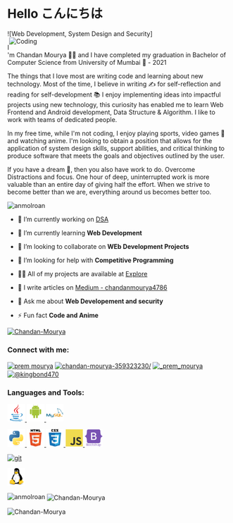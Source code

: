 <h1 align="left">Hello こんにちは</h1>

![Web Development, System Design and Security]
<img align="right" alt="Coding" width="500"     margin-radius="20" src="https://r7q6w9z6.rocketcdn.me/career/wp-content/uploads/2021/06/2-46.gif">

I'm Chandan Mourya 👨‍🎓 and I have completed my graduation in Bachelor of Computer Science from University of Mumbai 🏫 - 2021 

The things that I love most are writing code and learning about new technology. Most of the time, I believe in writing ✍️ for self-reflection and reading for self-development 📚 
I enjoy implementing ideas into impactful projects using new technology, this curiosity has enabled me to learn Web Frontend and Android development, Data Structure & Algorithm. I like to work with teams of dedicated people. 

In my free time, while I'm not coding, I enjoy playing sports, video games 👾 and watching anime.
I'm looking to obtain a position that allows for the application of system design skills, support abilities, and critical thinking to produce software that meets the goals and objectives outlined by the user.

If you have a dream 🎯, then you also have work to do.
Overcome Distractions and focus. One hour of deep, uninterrupted work is more valuable than an entire day of giving half the effort.
When we strive to become better than we are, everything around us becomes better too.


<!-- <p align="left"> <img src="https://media-exp1.licdn.com/dms/image/C4D1BAQHgVbml3WKvPA/company-background_10000/0/1577378330448?e=2147483647&v=beta&t=z99B1_ZSdGOr4Be6g5cYsQ8KiHrGVH58744Iq76Kq0k" alt="Chandan-Mourya" /> </p> -->

<p align="left"> <img src="https://komarev.com/ghpvc/?username=Chandan-Mourya&label=Profile%20views&color=0e75b6&style=flat" alt="anmolroan" /> </p>

- 🔭 I’m currently working on [DSA](https://leetcode.com/chandanmourya4786/)

- 🌱 I’m currently learning **Web Development**

- 👯 I’m looking to collaborate on **WEb Development Projects**

- 🤝 I’m looking for help with **Competitive Programming**

- 👨‍💻 All of my projects are available at [Explore](hhttps://app.netlify.com/teams/chandan-mourya/sites)

- 📝 I  write articles on [Medium - chandanmourya4786](https://medium.com/@chandanmourya4786)

- 💬 Ask me about **Web Developement and security**

- ⚡ Fun fact **Code and Anime**

<p align="left"> <a href="https://github.com/ryo-ma/github-profile-trophy"><img src="https://github-profile-trophy.vercel.app/?username=Chandan-Mourya&no-frame=true&margin-w=35&theme=buddhism" alt="Chandan-Mourya" /></a> </p>



<h3 align="left">Connect with me:</h3>
<p align="left">

<a href="https://twitter.com/anmolcoder" target="blank"><img align="center" src="https://cdn.jsdelivr.net/npm/simple-icons@3.0.1/icons/twitter.svg" alt="prem mourya" height="30" width="40" /></a>
<a href="https://www.linkedin.com/in/chandan-mourya-359323230/" target="blank"><img align="center" src="https://cdn.jsdelivr.net/npm/simple-icons@3.0.1/icons/linkedin.svg" alt="chandan-mourya-359323230/" height="30" width="40" /></a>
<a href="https://www.instagram.com/_prem_mourya/" target="blank"><img align="center" src="https://cdn.jsdelivr.net/npm/simple-icons@3.0.1/icons/instagram.svg" alt="_prem_mourya" height="30" width="40" /></a>
<a href="https://medium.com/@chandanmourya4786" target="blank"><img align="center" src="https://cdn.jsdelivr.net/npm/simple-icons@3.0.1/icons/medium.svg" alt="@kingbond470" height="30" width="40" /></a>
</p>

<h3 align="left">Languages and Tools:</h3>
<p align="left"> 
<a href="https://www.java.com" target="_blank"> <img src="https://raw.githubusercontent.com/devicons/devicon/master/icons/java/java-original.svg" alt="java" width="40" height="40"/> </a>
<!-- <img src="https://cdn.worldvectorlogo.com/logos/kotlin-1.svg" alt="Kotlin" width="30" height="30"/>  -->
<a href="https://developer.android.com" target="_blank"> <img src="https://raw.githubusercontent.com/devicons/devicon/master/icons/android/android-original-wordmark.svg" alt="android" width="40" height="40"/> </a>  
<a href="https://www.mysql.com/" target="_blank"> <img src="https://raw.githubusercontent.com/devicons/devicon/master/icons/mysql/mysql-original-wordmark.svg" alt="mysql" width="40" height="40"/> </a> 
<!-- <img src="https://cdn.worldvectorlogo.com/logos/firebase-1.svg" alt="Firebase" width="40" height="40"/>  -->
  
<a href="https://www.python.org" target="_blank"> <img src="https://raw.githubusercontent.com/devicons/devicon/master/icons/python/python-original.svg" alt="python" width="40" height="40"/> </a>
<a href="https://www.w3.org/html/" target="_blank"> <img src="https://raw.githubusercontent.com/devicons/devicon/master/icons/html5/html5-original-wordmark.svg" alt="html5" width="40" height="40"/> </a> 
<a href="https://www.w3schools.com/css/" target="_blank"> <img src="https://raw.githubusercontent.com/devicons/devicon/master/icons/css3/css3-original-wordmark.svg" alt="css3" width="40" height="40"/> </a>
<a href="https://developer.mozilla.org/en-US/docs/Web/JavaScript" target="_blank"> <img src="https://raw.githubusercontent.com/devicons/devicon/master/icons/javascript/javascript-original.svg" alt="javascript" width="40" height="40"/> </a>
<a href="https://getbootstrap.com" target="_blank"> <img src="https://raw.githubusercontent.com/devicons/devicon/master/icons/bootstrap/bootstrap-plain-wordmark.svg" alt="bootstrap" width="40" height="40"/> </a> 
  
<a href="https://git-scm.com/" target="_blank"> <img src="https://www.vectorlogo.zone/logos/git-scm/git-scm-icon.svg" alt="git" width="40" height="40"/> </a>
<!-- <a href="https://heroku.com" target="_blank"> <img src="https://www.vectorlogo.zone/logos/heroku/heroku-icon.svg" alt="heroku" width="40" height="40"/> </a>
<img src="https://cdn.worldvectorlogo.com/logos/figma-1.svg" alt="Figma" width="35" height="35"/>  -->


<a href="https://www.linux.org/" target="_blank"> <img src="https://raw.githubusercontent.com/devicons/devicon/master/icons/linux/linux-original.svg" alt="linux" width="40" height="40"/> </a> 
<!-- <a href="https://www.selenium.dev" target="_blank"> <img src="https://raw.githubusercontent.com/detain/svg-logos/780f25886640cef088af994181646db2f6b1a3f8/svg/selenium-logo.svg" alt="selenium" width="40" height="40"/> </a>  -->
</p>
<p><img align="left" src="https://github-readme-stats.vercel.app/api/top-langs?username=Chandan-Mourya&show_icons=true&locale=en&layout=compact" alt="anmolroan" /></p>

<p>&nbsp;<img align="center" src="https://github-readme-stats.vercel.app/api?username=Chandan-Mourya&show_icons=true&locale=en" alt="Chandan-Mourya" /></p>

<p><img align="center" src="https://github-readme-streak-stats.herokuapp.com/?user=Chandan-Mourya&" alt="Chandan-Mourya" /></p>

<!-- ### GitHub
[More Stats](https://profile-summary-for-github.com/user/Chandan-Mourya) -->
<!-- <img src="https://github.com/Kingbond470/Android-Practice/blob/main/MoveOnPlaystore/stats_github.png" /> -->

<!-- <a href="https://www.buymeacoffee.com/Chandan-Mourya" target="_blank"><img src="https://cdn.buymeacoffee.com/buttons/default-orange.png" alt="Buy Me A Coffee please!" style="height: 51px !important;width: 217px !important;" ></a> -->
